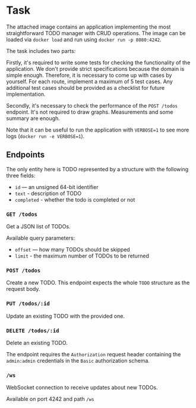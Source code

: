 # Task
The attached image contains an application implementing the most straightforward TODO manager with CRUD operations. The image can be loaded via `docker load` and run using `docker run -p 8080:4242`.

The task includes two parts:

Firstly, it's required to write some tests for checking the functionality of the application. We don't provide strict specifications because the domain is simple enough. Therefore, it is necessary to come up with cases by yourself.
For each route, implement a maximum of 5 test cases. Any additional test cases should be provided as a checklist for future implementation.

Secondly, it's necessary to check the performance of the `POST /todos` endpoint. It's not required to draw graphs. Measurements and some summary are enough.

Note that it can be useful to run the application with `VERBOSE=1` to see more logs (`docker run -e VERBOSE=1`).

## Endpoints
The only entity here is TODO  represented by a structure with the following three fields:
* `id` — an unsigned 64-bit identifier
* `text` - description of TODO
* `completed` - whether the todo is completed or not

### `GET /todos`

Get a JSON list of TODOs.

Available query parameters:
* `offset` — how many TODOs should be skipped
* `limit` - the maximum number of TODOs to be returned

### `POST /todos`

Create a new TODO. This endpoint expects the whole `TODO` structure as the request body.

### `PUT /todos/:id`

Update an existing TODO with the provided one.

### `DELETE /todos/:id`

Delete an existing TODO.

The endpoint requires the `Authorization` request header containing the `admin:admin` credentials in the `Basic` authorization schema.

### `/ws`

WebSocket connection to receive updates about new TODOs.

Available on port 4242 and path `/ws`
